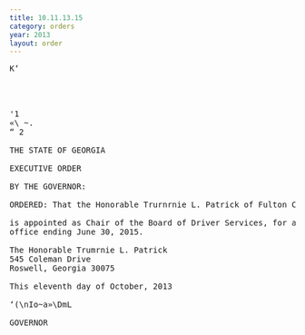 ```yaml
---
title: 10.11.13.15
category: orders
year: 2013
layout: order
---
```


<pre>K‘

  
  

'1
«\ ~.
“ 2

THE STATE OF GEORGIA

EXECUTIVE ORDER

BY THE GOVERNOR:

ORDERED: That the Honorable Trurnrnie L. Patrick of Fulton County, Georgia,

is appointed as Chair of the Board of Driver Services, for a term of
office ending June 30, 2015.

The Honorable Trumrnie L. Patrick
545 Coleman Drive
Roswell, Georgia 30075

This eleventh day of October, 2013

‘(\nIo~a»\DmL

GOVERNOR

</pre>
